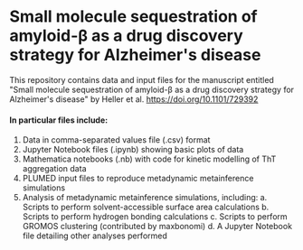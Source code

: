 
# Small molecule sequestration of amyloid-β as a drug discovery strategy for Alzheimer's disease

This repository contains data and input files for the manuscript entitled "Small molecule sequestration of amyloid-β as a drug discovery strategy for Alzheimer's disease" by Heller et al. https://doi.org/10.1101/729392

####  In particular files include: 
1. Data in comma-separated values file (.csv) format
2. Jupyter Notebook files (.ipynb) showing basic plots of data
3. Mathematica notebooks (.nb) with code for kinetic modelling of ThT aggregation data
4. PLUMED input files to reproduce metadynamic metainference simulations 
5. Analysis of metadynamic metainference simulations, including:
	a. Scripts to perform solvent-accessible surface area calculations
	b. Scripts to perform hydrogen bonding calculations 
	c. Scripts to perform GROMOS clustering (contributed by maxbonomi)
	d. A Jupyter Notebook file detailing other analyses performed